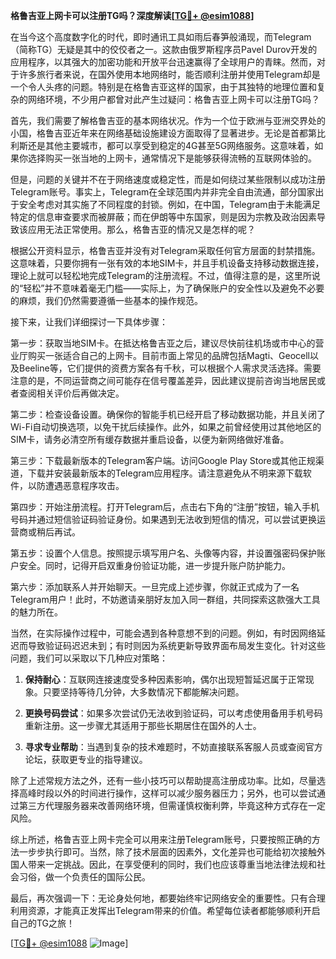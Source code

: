 **格鲁吉亚上网卡可以注册TG吗？深度解读[[TG💪+ @esim1088](https://t.me/s/esim1088)]**

在当今这个高度数字化的时代，即时通讯工具如雨后春笋般涌现，而Telegram（简称TG）无疑是其中的佼佼者之一。这款由俄罗斯程序员Pavel Durov开发的应用程序，以其强大的加密功能和开放平台迅速赢得了全球用户的青睐。然而，对于许多旅行者来说，在国外使用本地网络时，能否顺利注册并使用Telegram却是一个令人头疼的问题。特别是在格鲁吉亚这样的国家，由于其独特的地理位置和复杂的网络环境，不少用户都曾对此产生过疑问：格鲁吉亚上网卡可以注册TG吗？

首先，我们需要了解格鲁吉亚的基本网络状况。作为一个位于欧洲与亚洲交界处的小国，格鲁吉亚近年来在网络基础设施建设方面取得了显著进步。无论是首都第比利斯还是其他主要城市，都可以享受到稳定的4G甚至5G网络服务。这意味着，如果你选择购买一张当地的上网卡，通常情况下是能够获得流畅的互联网体验的。

但是，问题的关键并不在于网络速度或稳定性，而是如何绕过某些限制以成功注册Telegram账号。事实上，Telegram在全球范围内并非完全自由流通，部分国家出于安全考虑对其实施了不同程度的封锁。例如，在中国，Telegram由于未能满足特定的信息审查要求而被屏蔽；而在伊朗等中东国家，则是因为宗教及政治因素导致该应用无法正常使用。那么，格鲁吉亚的情况又是怎样的呢？

根据公开资料显示，格鲁吉亚并没有对Telegram采取任何官方层面的封禁措施。这意味着，只要你拥有一张有效的本地SIM卡，并且手机设备支持移动数据连接，理论上就可以轻松地完成Telegram的注册流程。不过，值得注意的是，这里所说的“轻松”并不意味着毫无门槛——实际上，为了确保账户的安全性以及避免不必要的麻烦，我们仍然需要遵循一些基本的操作规范。

接下来，让我们详细探讨一下具体步骤：

第一步：获取当地SIM卡。在抵达格鲁吉亚之后，建议尽快前往机场或市中心的营业厅购买一张适合自己的上网卡。目前市面上常见的品牌包括Magti、Geocell以及Beeline等，它们提供的资费方案各有千秋，可以根据个人需求灵活选择。需要注意的是，不同运营商之间可能存在信号覆盖差异，因此建议提前咨询当地居民或者查阅相关评价后再做决定。

第二步：检查设备设置。确保你的智能手机已经开启了移动数据功能，并且关闭了Wi-Fi自动切换选项，以免干扰后续操作。此外，如果之前曾经使用过其他地区的SIM卡，请务必清空所有缓存数据并重启设备，以便为新网络做好准备。

第三步：下载最新版本的Telegram客户端。访问Google Play Store或其他正规渠道，下载并安装最新版本的Telegram应用程序。请注意避免从不明来源下载软件，以防遭遇恶意程序攻击。

第四步：开始注册流程。打开Telegram后，点击右下角的“注册”按钮，输入手机号码并通过短信验证码验证身份。如果遇到无法收到短信的情况，可以尝试更换运营商或稍后再试。

第五步：设置个人信息。按照提示填写用户名、头像等内容，并设置强密码保护账户安全。同时，记得开启双重身份验证功能，进一步提升账户防护能力。

第六步：添加联系人并开始聊天。一旦完成上述步骤，你就正式成为了一名Telegram用户！此时，不妨邀请亲朋好友加入同一群组，共同探索这款强大工具的魅力所在。

当然，在实际操作过程中，可能会遇到各种意想不到的问题。例如，有时因网络延迟而导致验证码迟迟未到；有时则因为系统更新导致界面布局发生变化。针对这些问题，我们可以采取以下几种应对策略：

1. **保持耐心**：互联网连接速度受多种因素影响，偶尔出现短暂延迟属于正常现象。只要坚持等待几分钟，大多数情况下都能解决问题。
   
2. **更换号码尝试**：如果多次尝试仍无法收到验证码，可以考虑使用备用手机号码重新注册。这一步骤尤其适用于那些长期居住在国外的人士。

3. **寻求专业帮助**：当遇到复杂的技术难题时，不妨直接联系客服人员或查阅官方论坛，获取更专业的指导建议。

除了上述常规方法之外，还有一些小技巧可以帮助提高注册成功率。比如，尽量选择高峰时段以外的时间进行操作，这样可以减少服务器压力；另外，也可以尝试通过第三方代理服务器来改善网络环境，但需谨慎权衡利弊，毕竟这种方式存在一定风险。

综上所述，格鲁吉亚上网卡完全可以用来注册Telegram账号，只要按照正确的方法一步步执行即可。当然，除了技术层面的因素外，文化差异也可能给初次接触外国人带来一定挑战。因此，在享受便利的同时，我们也应该尊重当地法律法规和社会习俗，做一个负责任的国际公民。

最后，再次强调一下：无论身处何地，都要始终牢记网络安全的重要性。只有合理利用资源，才能真正发挥出Telegram带来的价值。希望每位读者都能够顺利开启自己的TG之旅！

[[TG💪+ @esim1088](https://t.me/s/esim1088) ![Image](https://i.postimg.cc/4NQfJmqS/Snipaste-2025-05-13-00-14-12.png)]